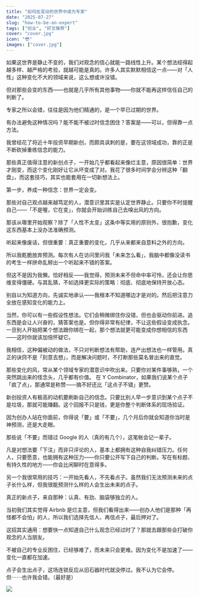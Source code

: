 ```yaml
---
title: "如何在变动的世界中成为专家"
date: "2025-07-27"
slug: "how-to-be-an-expert"
tags: ["创业", "好文推荐"]
cover: "cover.jpg"
icon: "😎"
images: ["cover.jpg"]
---
```

如果这世界是静止不变的，我们对观念的信心就能一路线性上升。某个想法经得起越多样、越严格的考验，就越可能是真的。许多人其实默默相信这一点——对「人性」这种变化不大的领域来说，这么想或许没错。



但对那些会变的东西——也就是几乎所有其他事物——你就不能再这样信任自己的判断了。



专家之所以会错，往往是因为他们精通的，是一个早已过期的世界。



有办法避免这种情况吗？能不能不被过时信念困住？答案是——可以，但得靠一点方法。



我曾经花了将近十年投资早期新创，而颇具讽刺的是，要在这领域成功，靠的正是不断砍掉重练信念的能力。



那些真正值得注意的新创点子，一开始几乎都看起来像烂主意，原因很简单：世界才刚变，而这个变化刚好让它从坏变成了对。我花了很多时间学会分辨这种「翻盘」，而这套技巧，其实也能套用在一切新想法上。



第一步，养成一种信念：世界一定会变。



那些对自己观点越来越笃定的人，潜意识里其实是认定世界静止。只要你不时提醒自己——「不是喔，它在变」，你就会开始训练自己去嗅出风的方向。



那该从哪里开始观察？除了「人性不太变」这条中等实用的原则外，很抱歉，变化这东西基本上没办法准确预测。



听起来像废话，但很重要：真正重要的变化，几乎从来都来自意料之外的方向。



所以我乾脆放弃预测。每次有人在访问里问我「未来怎么看」，我脑中都像没读书的考生一样拼命乱掰出一个听起来不错的答案。



但这不是因为我懒。恰好相反——我觉得，预测未来不但命中率可怜，还会让你思维变得僵硬。与其乱猜，不如选择更实际的策略：彻底、彻底地保持开放心态。



别自以为知道方向，先诚实地承认——我根本不知道哪边才是对的。然后把注意力全放在感知变化的能力上。



当然，你可以有一些假设性想法。它们会稍微绑住你没错，但也会驱动你前进。追东西是会让人兴奋的，猜答案也是。但你得非常有纪律，不让这些假设变成执念。
一旦别人开始把某个想法跟你绑在一起，那个想法就更可能变成你想相信的东西——这时你就该加倍怀疑它。



我相信，这种偏被动的做法，不只对判断想法有帮助，连产出想法也一样管用。真正的诀窍不是「刻意去想」，而是解决问题时，不打断那些莫名冒出来的直觉。



那些变化的风，常从某个领域专家的潜意识中吹出来。只要你对某件事够熟，一个突然跳出来的怪念头，几乎都有价值。
在 Y Combinator，如果我们说某个点子「疯了点」，那通常是称赞——搞不好还比「这点子不错」更赞。



新创投资人有极高的动机要刷新自己的信念。只要比别人早一步意识到某个点子不是垃圾，那就可能赚翻。这个回报不只是钱，更是你整个判断体系的现场验证。



因为创办人站在你面前，你得说「要」或「不要」，几个月后你就会知道你当时是神预测，还是大走眼。



那些说「不要」而错过 Google 的人（真的有几个），这笔帐会记一辈子。



凡是对想法要「下注」而非只评论的人，基本上都拥有这种自我纠错压力。任何人，只要愿意，也能拥有这种压力——你只要公开写下自己的判断。写在有标题、有持久性的地方——你会比闲聊时在意得多。



另一个我很常用的技巧：一开始先看人，不先看点子。虽然我们无法预测未来的点子长什么样，但我很能预测什么样的人会生出未来的点子。



真正的新点子，来自那种：认真、有劲、脑袋够独立的人。



当初我们其实觉得 Airbnb 是烂主意，但我们看得出来——创办人他们是那种「再怪都不会怕」的人，所以我们选择先信人、再信点子，最后押对了。



这招其实通用：想要快一点知道自己什么观念已经过时了？那就去跟那些会打破你观念的人当朋友。



不被自己的专业反困住，已经够难了，而未来只会更难。因为变化不是加速了——变化一直都在加速。



点子会生出点子，这场连锁反应从旧石器时代就没停过。我不认为它会停。
但⋯⋯也许我会错。（最好是）




![](https://prod-files-secure.s3.us-west-2.amazonaws.com/112d0858-5090-4d34-a606-b75eb8d65fd2/46476355-9cf3-4e99-9b7a-3531bc426380/1000202064.png?X-Amz-Algorithm=AWS4-HMAC-SHA256&X-Amz-Content-Sha256=UNSIGNED-PAYLOAD&X-Amz-Credential=ASIAZI2LB4667W6HH3JG%2F20250928%2Fus-west-2%2Fs3%2Faws4_request&X-Amz-Date=20250928T071105Z&X-Amz-Expires=3600&X-Amz-Security-Token=IQoJb3JpZ2luX2VjECoaCXVzLXdlc3QtMiJHMEUCIQD%2BzauGAfdGv5HbjSCZRWLGX8kzWFDD0qAW1gqACxG7DQIgTUVkHm1mhxBAl7YcrUN1xotfajZZIpHJbtl0%2FB2T3kMqiAQIsv%2F%2F%2F%2F%2F%2F%2F%2F%2F%2FARAAGgw2Mzc0MjMxODM4MDUiDDf6zmDXLLWD%2Fo6ONyrcAweFabTolC62CHHOWeuv5Y7Y0G41PWSKIaQTSEK1V2Ze9LIVigF2JR5RMfOgUSXSSEx6uu8T6f6A6DfA%2BoIHdo3G3vxbI3zuiH0cuv2T5cE6hauvKLfuUEr2jwaZy6ABIqvDmzQclPRrdQMEn7pTThHdUO3yo5WdJACwOFX11pLffmg6t0fnzsinaTHSkERwu889x5j5DIw9q2jyCiba5kBwAk6%2BQ8LYDm0lSWzaQ02ZJpNOzgJL2TVrC0veZRGc0O09BD74Liodv0VJLFNPuw7dYHDmTt7Czfa53jzlV3fwnD05JrM7AcaJdvSvtO66JRZCKPo%2FiVMus4pD8%2ByXlmwGV%2FqdGcuI8AUWlaNzeEWq8CZ%2B9k9drEqBrYrG8i0zKz6EsW03CVg6U1Od3zsqAzpkDY4zeRQnluwtGn0pJa59YVeaP1W1p9MVmJe%2Fb5HEHKc3f%2F0YahRAp3Z8gxwTx0sMa7dWkhpteKTJYuy1WqhEcEDOGayuy4J3ub8OR891UvwcuJ1KdiIejYR9xFJDAvMn9tOb07IltdXWppt0dDKItu9H8ras7VPDpYsPGK4WzusZyG9r6Ao0GdGasU9IZobbYoyRwoVACAEvgpk%2BOUpvSnux0wT1GVGa%2B2E5MPyZ4sYGOqUBdBNEPvicxiEFv7JeOJqR8h6kttTp1ha5GQjBjpYOJnOVp34N5%2BsBJYYsKBtK5P7mhvh5ky1%2BRscDOjip%2FH70alyRmV5bNAVMnbPzn5Bk6OeCyUzxFEw0hqM1RGZgTQHIxHHjxS%2FpYGuarA4CrCowotf56iIefzydzXa4h%2BCUk1qSNu49PMWt5fbcMJrT5LwtkWl%2Ft97JS2jJa8GI%2FJa9ZfRzOIFP&X-Amz-Signature=aed81b1fbe29c6d4b0e96a2014222d5fa8394e0b9b2ee29dc3a615b2a0adfe70&X-Amz-SignedHeaders=host&x-amz-checksum-mode=ENABLED&x-id=GetObject)

